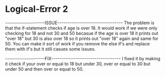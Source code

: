 # Logical-Error 2
--------------------ISSUE---------------------------------
The problem is that the if-statement checks if age is over 18. It would work if we were only checking for 18 and not 30 and 50 becasue if the age is over 18 it prints out "over 18" but 30 is also over 18 so it prints out "over 18" again and same for 50.
You can make it sort of work if you remove the else if's and replace them with if's but it still casues some issues. 

--------------------FIX-----------------------------------
I fixed it by making it check if your over or equal to 18 but under 30, over or equal to 30 but under 50 and then over or equal to 50. 
